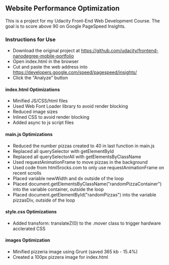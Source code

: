 ## Website Performance Optimization

This is a project for my Udacity Front-End Web Development Course.
The goal is to score above 90 on Google PageSpeed Insights.

### Instructions for Use

* Download the original project at https://github.com/udacity/frontend-nanodegree-mobile-portfolio
* Open index.html in the browser
* Cut and paste the web address into https://developers.google.com/speed/pagespeed/insights/
* Click the "Analyze" button

#### index.html Optimizations

* Minified JS/CSS/html files
* Used Web Font Loader library to avoid render blocking
* Reduced image sizes
* Inlined CSS to avoid render blocking
* Added async to js script files

#### main.js Optimizations

* Reduced the number pizzas created to 40 in last function in main.js
* Replaced all querySelector with getElementById
* Replaced all querySelectorAll with getElementsByClassName
* Used requestAnimationFrame to move pizzas in the background
* Used code from html5rocks.com to only use requestAnimationFrame on recent scrolls
* Placed variable newWidth and dx outside of the loop
* Placed document.getElementsByClassName("randomPizzaContainer") into the variable container, outside the loop
* Placed document.getElementById("randomPizzas") into the variable pizzasDiv, outside of the loop

#### style.css Optimizations

* Added transform: translateZ(0) to the .mover class to trigger hardware acclerated CSS

#### images Optimization

* Minified pizzeria image using Grunt (saved 365 kb - 15.4%)
* Created a 100px pizzera image for index.html
